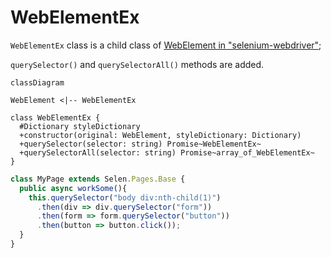 # WebElementEx

```WebElementEx``` class is a child class of [WebElement in "selenium-webdriver"](https://www.selenium.dev/documentation/webdriver/elements/);

```querySelector()``` and ```querySelectorAll()``` methods are added.

``` mermaid
classDiagram

WebElement <|-- WebElementEx

class WebElementEx {
  #Dictionary styleDictionary
  +constructor(original: WebElement, styleDictionary: Dictionary)
  +querySelector(selector: string) Promise~WebElementEx~
  +querySelectorAll(selector: string) Promise~array_of_WebElementEx~
}
```

``` typescript
class MyPage extends Selen.Pages.Base {
  public async workSome(){
    this.querySelector("body div:nth-child(1)")
      .then(div => div.querySelector("form"))
      .then(form => form.querySelector("button"))
      .then(button => button.click());
  }
}
```
